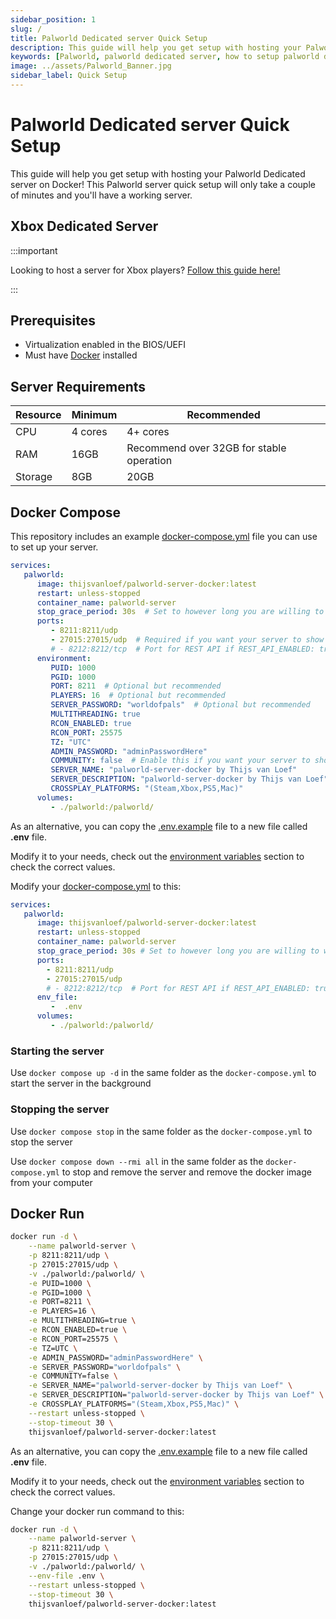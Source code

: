 ```yaml
---
sidebar_position: 1
slug: /
title: Palworld Dedicated server Quick Setup
description: This guide will help you get setup with hosting your Palworld Dedicated server on Docker! This Palworld server quick setup will only take a couple of minutes and you'll have a working server.
keywords: [Palworld, palworld dedicated server, how to setup palworld dedicated server, palworld server docker, palworld docker]
image: ../assets/Palworld_Banner.jpg
sidebar_label: Quick Setup
---
```

<!-- markdownlint-disable-next-line -->
# Palworld Dedicated server Quick Setup

This guide will help you get setup with hosting your Palworld Dedicated server on Docker!
This Palworld server quick setup will only take a couple of minutes and you'll have a working server.

## Xbox Dedicated Server

:::important

Looking to host a server for Xbox players? [Follow this guide here!](https://palworld-server-docker.loef.dev/quick-setup-xbox)

:::

## Prerequisites

* Virtualization enabled in the BIOS/UEFI
* Must have [Docker](https://docs.docker.com/engine/install/) installed

## Server Requirements

| Resource | Minimum | Recommended                              |
|----------|---------|------------------------------------------|
| CPU      | 4 cores | 4+ cores                                 |
| RAM      | 16GB    | Recommend over 32GB for stable operation |
| Storage  | 8GB     | 20GB                                     |

## Docker Compose

This repository includes an example
[docker-compose.yml](https://github.com/thijsvanloef/palworld-server-docker/blob/main/docker-compose.yml)
file you can use to set up your server.

```yml
services:
   palworld:
      image: thijsvanloef/palworld-server-docker:latest
      restart: unless-stopped
      container_name: palworld-server
      stop_grace_period: 30s  # Set to however long you are willing to wait for the container to gracefully stop
      ports:
         - 8211:8211/udp
         - 27015:27015/udp  # Required if you want your server to show up in the community servers tab
         # - 8212:8212/tcp  # Port for REST API if REST_API_ENABLED: true
      environment:
         PUID: 1000
         PGID: 1000
         PORT: 8211  # Optional but recommended
         PLAYERS: 16  # Optional but recommended
         SERVER_PASSWORD: "worldofpals"  # Optional but recommended
         MULTITHREADING: true
         RCON_ENABLED: true
         RCON_PORT: 25575
         TZ: "UTC"
         ADMIN_PASSWORD: "adminPasswordHere"
         COMMUNITY: false  # Enable this if you want your server to show up in the community servers tab, USE WITH SERVER_PASSWORD!
         SERVER_NAME: "palworld-server-docker by Thijs van Loef"
         SERVER_DESCRIPTION: "palworld-server-docker by Thijs van Loef"
         CROSSPLAY_PLATFORMS: "(Steam,Xbox,PS5,Mac)"
      volumes:
         - ./palworld:/palworld/
```
<!-- markdownlint-disable-next-line -->
As an alternative, you can copy the [.env.example](https://github.com/thijsvanloef/palworld-server-docker/blob/main/.env.example) file to a new file called **.env** file.
<!-- markdownlint-disable-next-line -->
Modify it to your needs, check out the [environment variables](https://palworld-server-docker.loef.dev/getting-started/configuration/server-settings#environment-variables) section to check the correct 
values.
<!-- markdownlint-disable-next-line -->
Modify your [docker-compose.yml](https://github.com/thijsvanloef/palworld-server-docker/blob/main/docker-compose.yml) to this:

```yml
services:
   palworld:
      image: thijsvanloef/palworld-server-docker:latest
      restart: unless-stopped
      container_name: palworld-server
      stop_grace_period: 30s # Set to however long you are willing to wait for the container to gracefully stop
      ports:
        - 8211:8211/udp
        - 27015:27015/udp
        # - 8212:8212/tcp  # Port for REST API if REST_API_ENABLED: true
      env_file:
         -  .env
      volumes:
         - ./palworld:/palworld/
```

### Starting the server

Use `docker compose up -d` in the same folder as the `docker-compose.yml` to start the server in the background

### Stopping the server

Use `docker compose stop` in the same folder as the `docker-compose.yml` to stop the server

Use `docker compose down --rmi all` in the same folder as the `docker-compose.yml`
to stop and remove the server and remove the docker image from your computer

## Docker Run

```bash
docker run -d \
    --name palworld-server \
    -p 8211:8211/udp \
    -p 27015:27015/udp \
    -v ./palworld:/palworld/ \
    -e PUID=1000 \
    -e PGID=1000 \
    -e PORT=8211 \
    -e PLAYERS=16 \
    -e MULTITHREADING=true \
    -e RCON_ENABLED=true \
    -e RCON_PORT=25575 \
    -e TZ=UTC \
    -e ADMIN_PASSWORD="adminPasswordHere" \
    -e SERVER_PASSWORD="worldofpals" \
    -e COMMUNITY=false \
    -e SERVER_NAME="palworld-server-docker by Thijs van Loef" \
    -e SERVER_DESCRIPTION="palworld-server-docker by Thijs van Loef" \
    -e CROSSPLAY_PLATFORMS="(Steam,Xbox,PS5,Mac)" \
    --restart unless-stopped \
    --stop-timeout 30 \
    thijsvanloef/palworld-server-docker:latest
```
<!-- markdownlint-disable-next-line -->
As an alternative, you can copy the [.env.example](https://github.com/thijsvanloef/palworld-server-docker/blob/main/.env.example) file to a new file called **.env** file.
<!-- markdownlint-disable-next-line -->
Modify it to your needs, check out the [environment variables](https://palworld-server-docker.loef.dev/getting-started/configuration/server-settings#environment-variables) section to check the
correct values.

Change your docker run command to this:

```bash
docker run -d \
    --name palworld-server \
    -p 8211:8211/udp \
    -p 27015:27015/udp \
    -v ./palworld:/palworld/ \
    --env-file .env \
    --restart unless-stopped \
    --stop-timeout 30 \
    thijsvanloef/palworld-server-docker:latest
```
